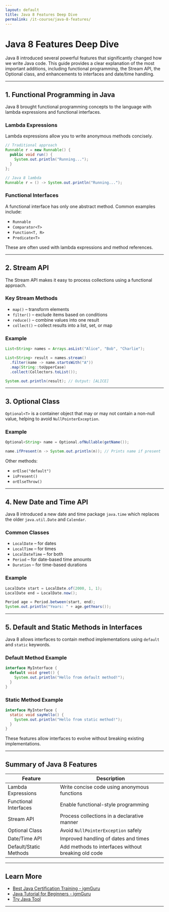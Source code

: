 ```yaml
---
layout: default
title: Java 8 Features Deep Dive
permalink: /it-course/java-8-features/
---
```


# Java 8 Features Deep Dive

Java 8 introduced several powerful features that significantly changed how we write Java code. This guide provides a clear explanation of the most important additions, including functional programming, the Stream API, the Optional class, and enhancements to interfaces and date/time handling.

---

## 1. Functional Programming in Java

Java 8 brought functional programming concepts to the language with lambda expressions and functional interfaces.

### Lambda Expressions

Lambda expressions allow you to write anonymous methods concisely.

```java
// Traditional approach
Runnable r = new Runnable() {
  public void run() {
    System.out.println("Running...");
  }
};

// Java 8 lambda
Runnable r = () -> System.out.println("Running...");
````

### Functional Interfaces

A functional interface has only one abstract method. Common examples include:

* `Runnable`
* `Comparator<T>`
* `Function<T, R>`
* `Predicate<T>`

These are often used with lambda expressions and method references.

---

## 2. Stream API

The Stream API makes it easy to process collections using a functional approach.

### Key Stream Methods

* `map()` – transform elements
* `filter()` – exclude items based on conditions
* `reduce()` – combine values into one result
* `collect()` – collect results into a list, set, or map

### Example

```java
List<String> names = Arrays.asList("Alice", "Bob", "Charlie");

List<String> result = names.stream()
  .filter(name -> name.startsWith("A"))
  .map(String::toUpperCase)
  .collect(Collectors.toList());

System.out.println(result); // Output: [ALICE]
```

---

## 3. Optional Class

`Optional<T>` is a container object that may or may not contain a non-null value, helping to avoid `NullPointerException`.

### Example

```java
Optional<String> name = Optional.ofNullable(getName());

name.ifPresent(n -> System.out.println(n)); // Prints name if present
```

Other methods:

* `orElse("default")`
* `isPresent()`
* `orElseThrow()`

---

## 4. New Date and Time API

Java 8 introduced a new date and time package `java.time` which replaces the older `java.util.Date` and `Calendar`.

### Common Classes

* `LocalDate` – for dates
* `LocalTime` – for times
* `LocalDateTime` – for both
* `Period` – for date-based time amounts
* `Duration` – for time-based durations

### Example

```java
LocalDate start = LocalDate.of(2000, 1, 1);
LocalDate end = LocalDate.now();

Period age = Period.between(start, end);
System.out.println("Years: " + age.getYears());
```

---

## 5. Default and Static Methods in Interfaces

Java 8 allows interfaces to contain method implementations using `default` and `static` keywords.

### Default Method Example

```java
interface MyInterface {
  default void greet() {
    System.out.println("Hello from default method!");
  }
}
```

### Static Method Example

```java
interface MyInterface {
  static void sayHello() {
    System.out.println("Hello from static method!");
  }
}
```

These features allow interfaces to evolve without breaking existing implementations.

---

## Summary of Java 8 Features

| Feature                | Description                                         |
| ---------------------- | --------------------------------------------------- |
| Lambda Expressions     | Write concise code using anonymous functions        |
| Functional Interfaces  | Enable functional-style programming                 |
| Stream API             | Process collections in a declarative manner         |
| Optional Class         | Avoid `NullPointerException` safely                 |
| Date/Time API          | Improved handling of dates and times                |
| Default/Static Methods | Add methods to interfaces without breaking old code |

---

## Learn More

* [Best Java Certification Training - igmGuru](https://www.igmguru.com/digital-marketing-programming/java-certification-training)
* [Java Tutorial for Beginners - igmGuru](https://www.igmguru.com/blog/java-tutorial)
* [Try Java Tool](https://www.w3schools.com/java/tryjava.asp?filename=demo_helloworld)

---
